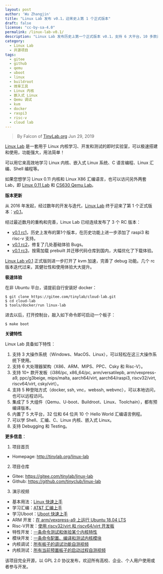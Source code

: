 ```yaml
---
layout: post
author: 'Wu Zhangjin'
title: "Linux Lab 发布 v0.1，迎来史上第 1 个正式版本"
draft: false
license: "cc-by-sa-4.0"
permalink: /linux-lab-v0.1/
description: "Linux Lab 发布历史上第一个正式版本 v0.1，支持 6 大平台，10 多款开发板，功能强大实用，是学习 Linux 内核和嵌入式 Linux 系统的极佳效率工具。"
category:
  - Linux Lab
  - 开源项目
tags:
  - gitee
  - github
  - qemu
  - uboot
  - linux
  - buildroot
  - 效率工具
  - Linux 内核
  - 嵌入式 Linux
  - Qemu 调试
  - kvm
  - docker
  - raspi3
  - risc-v
  - cloud lab
---
```


> By Falcon of [TinyLab.org][1]
> Jun 29, 2019

[Linux Lab](/linux-lab) 是一套用于 Linux 内核学习、开发和测试的即时实验室，可以极速搭建和使用，功能强大，用法简单！

可以用它来高效地学习 Linux 内核、嵌入式 Linux 系统、C 语言编程、Linux 汇编、Shell 编程等。

如果您想学习 Linux 0.11 内核和 Linux X86 汇编语言，也可以访问另外两套 Lab，即 [Linux 0.11 Lab](/linux-0.11-lab) 和 [CS630 Qemu Lab](/cs630-qemu-lab)。

**版本更新**

从 2016 年发起，经过数年的开发与迭代，[Linux Lab](/linux-lab) 终于迎来了第 1 个正式版本：[v0.1](https://gitee.com/tinylab/linux-lab/tree/v0.1/)。

经过最近数月的重构和完善，Linux Lab 已经连续发布了 3 个 RC 版本：

* [v0.1 rc1](/linux-lab-v0.1-rc1)，历史上发布的第1个版本，在历史功能上进一步添加了 raspi3 和 risc-v 支持。
* [v0.1 rc2](/linux-lab-v0.1-rc2)，修复了几处基础体验 Bugs。
* [v0.1 rc3](/linux-lab-v0.1-rc3)，按需加载 prebuilt 并迁移代码仓库到国内，大幅优化了下载体验。

[Linux Lab v0.1](https://gitee.com/tinylab/linux-lab/tree/v0.1/) 正式版则进一步打开了 kvm 加速，完善了 debug 功能。几个 rc 版本迭代过来，其健壮性和使用体验大大提升。

**极速体验**

在非 Ubuntu 平台，请提前自行安装好 docker：

    $ git clone https://gitee.com/tinylab/cloud-lab.git
    $ cd cloud-lab
    $ tools/docker/run linux-lab

进去以后，打开控制台，敲入如下命令即可启动一个板子：

    $ make boot

**关键特性**

Linux Lab 具备如下特性：

1. 支持 3 大操作系统（Windows、MacOS、Linux），可以轻松在这三大操作系统下使用。
2. 支持 6 大处理器架构（X86、ARM、MIPS、PPC、Csky 和 Risc-V）。
3. 支持 10+ 款开发板（i386/pc, x86_64/pc, arm/versatilepb, arm/vexpress-a9, ppc/g3beige, mips/malta, aarch64/virt, aarch64/raspi3, riscv32/virt, riscv64/virt, csky/virt）。
4. 支持 5 种登陆方式（docker, ssh, vnc，webssh, webvnc），可以本地访问，也可以远程访问。
5. 集成了 5 大组件（Qemu、U-boot、Buildroot、Linux、Toolchain），都有预编译版本。
6. 内置了 5 大平台，32 位和 64 位共 10 个 Hello World 汇编语言例程。
7. 可以学 Shell、汇编、C、Linux 内核、嵌入式 Linux。
8. 支持 Debugging 和 Testing。

**更多信息**：

1. 项目首页
  - Homepage: <http://tinylab.org/linux-lab>

2. 项目仓库
  - Gitee: <https://gitee.com/tinylab/linux-lab>
  - Github:  <https://github.com/tinyclub/linux-lab>

3. 演示视频
  - 基本用法：[Linux 快速上手](http://showterm.io/6fb264246580281d372c6)
  - 学习汇编：[AT&T 汇编上手](http://showterm.io/0f0c2a6e754702a429269)
  - 学习Uboot：[Uboot 快速上手](http://showterm.io/11f5ae44b211b56a5d267)
  - ARM 开发：[在 arm/vexpress-a9 上运行 Ubuntu 18.04 LTS](http://showterm.io/c351abb6b1967859b7061)
  - Risc-V开发：[使用 riscv32/virt 和 riscv64/virt 开发板](http://showterm.io/37ce75e5f067be2cc017f)
  - 特性开发：[一条命令测试和体验某个内核特性](http://showterm.io/7edd2e51e291eeca59018)
  - 模块开发：[一条命令配置、编译和测试内核模块](http://showterm.io/26b78172aa926a316668d)
  - 内核调试：[所有板子的调试功能自测视频](http://showterm.io/0255c6a8b7d16dc116cbe)
  - 内核测试：[所有当前预置板子的启动过程自测视频](http://showterm.io/8cd2babf19e0e4f90897e)


该项目完全开源，以 GPL 2.0 协议发布，欢迎所有高校、企业、个人用户使用或者参与开发。

[1]: http://tinylab.org/
